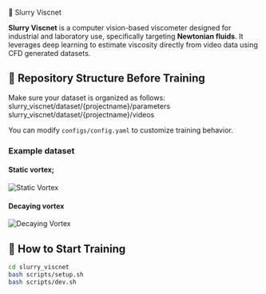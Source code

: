 🧪 Slurry Viscnet

**Slurry Viscnet** is a computer vision-based viscometer designed for industrial and laboratory use, specifically targeting **Newtonian fluids**. It leverages deep learning to estimate viscosity directly from video data using CFD generated datasets.

## 📁 Repository Structure Before Training

Make sure your dataset is organized as follows:
slurry_viscnet/dataset/{projectname}/parameters
slurry_viscnet/dataset/{projectname}/videos

You can modify `configs/config.yaml` to customize training behavior.

### Example dataset

#### Static vortex;
![Static Vortex](datasets/assets/staticvortex.gif)

#### Decaying vortex
![Decaying Vortex](datasets/assets/decayingvortex.gif)

## 🚀 How to Start Training

```bash
cd slurry_viscnet
bash scripts/setup.sh
bash scripts/dev.sh
